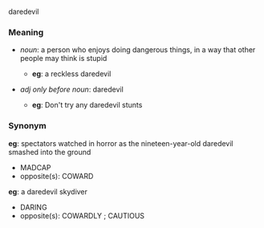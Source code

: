 daredevil
### Meaning
+ _noun_: a person who enjoys doing dangerous things, in a way that other people may think is stupid
	+ __eg__: a reckless daredevil

+ _adj only before noun_: daredevil
	+ __eg__: Don't try any daredevil stunts

### Synonym

__eg__: spectators watched in horror as the nineteen-year-old daredevil smashed into the ground

+ MADCAP
+ opposite(s): COWARD

__eg__: a daredevil skydiver

+ DARING
+ opposite(s): COWARDLY ; CAUTIOUS


